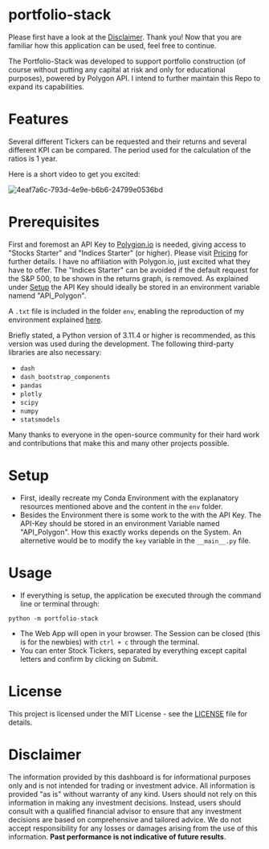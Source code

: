 # portfolio-stack

Please first have a look at the [Disclaimer](#Disclaimer). Thank you! Now that you are familiar how this application can be used, feel free to continue.  

The Portfolio-Stack was developed to support portfolio construction (of course without putting any capital at risk and only for educational purposes), powered by Polygon API. I intend to further maintain this Repo to expand its capabilities. 

# Features

Several different Tickers can be requested and their returns and several different KPI can be compared. The period used for the calculation of the ratios is 1 year.

Here is a short video to get you excited:

![4eaf7a6c-793d-4e9e-b6b6-24799e0536bd](https://github.com/joshuapjs/portfolio-stack/assets/82243579/9eaaec17-694a-43d3-ba73-afa9bbf5ac76)


# Prerequisites

First and foremost an API Key to [Polygion.io](https://polygon.io) is needed, giving access to "Stocks Starter" and "Indices Starter" (or higher). Please visit [Pricing](https://polygon.io/pricing) for further details. I have no affiliation with Polygon.io, just excited what they have to offer. The "Indices Starter" can be avoided if the default request for the S&P 500, to be shown in the returns graph, is removed. As explained under [Setup](#Setup) the API Key should ideally be stored in an environment variable namend "API\_Polygon". 

A `.txt` file is included in the folder `env`, enabling the reproduction of my environment explained [here](https://conda.io/projects/conda/en/latest/user-guide/tasks/manage-environments.html#building-identical-conda-environments).

Briefly stated, a Python version of 3.11.4 or higher is recommended, as this version was used during the development. The following third-party libraries are also necessary:

- `dash`
- `dash_bootstrap_components`
- `pandas`
- `plotly`
- `scipy`
- `numpy`
- `statsmodels`

Many thanks to everyone in the open-source community for their hard work and contributions that make this and many other projects possible.

# Setup

- First, ideally recreate my Conda Environment with the explanatory resources mentioned above and the content in the `env` folder. 
- Besides the Environment there is some work to the with the API Key. The API-Key should be stored in an environment Variable named "API\_Polygon". How this exactly works depends on the System. An alternetive would be to modify the `key` variable in the `__main__.py` file.

# Usage

- If everything is setup, the application be executed through the command line or terminal through:
```shell
python -m portfolio-stack
```
- The Web App will open in your browser. The Session can be closed (this is for the newbies) with `ctrl + c` through the terminal.
- You can enter Stock Tickers, separated by everything except capital letters and confirm by clicking on Submit.

# License

This project is licensed under the MIT License - see the [LICENSE](LICENCE) file for details.

# Disclaimer

The information provided by this dashboard is for informational purposes only and is not intended for trading or investment advice. All information is provided "as is" without warranty of any kind. Users should not rely on this information in making any investment decisions. Instead, users should consult with a qualified financial advisor to ensure that any investment decisions are based on comprehensive and tailored advice. We do not accept responsibility for any losses or damages arising from the use of this information. **Past performance is not indicative of future results**.
